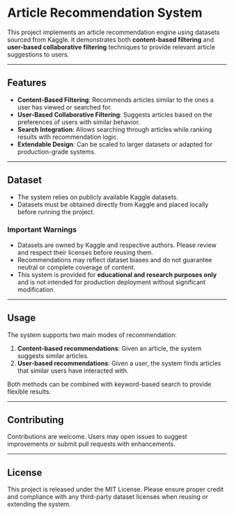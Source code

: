 # Article Recommendation System

This project implements an article recommendation engine using datasets sourced from Kaggle. It demonstrates both **content-based filtering** and **user-based collaborative filtering** techniques to provide relevant article suggestions to users.

---

## Features

- **Content-Based Filtering**: Recommends articles similar to the ones a user has viewed or searched for.  
- **User-Based Collaborative Filtering**: Suggests articles based on the preferences of users with similar behavior.  
- **Search Integration**: Allows searching through articles while ranking results with recommendation logic.  
- **Extendable Design**: Can be scaled to larger datasets or adapted for production-grade systems.

---

## Dataset

- The system relies on publicly available Kaggle datasets.  
- Datasets must be obtained directly from Kaggle and placed locally before running the project.  

### Important Warnings
- Datasets are owned by Kaggle and respective authors. Please review and respect their licenses before reusing them.  
- Recommendations may reflect dataset biases and do not guarantee neutral or complete coverage of content.  
- This system is provided for **educational and research purposes only** and is not intended for production deployment without significant modification.

---

## Usage

The system supports two main modes of recommendation:  
1. **Content-based recommendations**: Given an article, the system suggests similar articles.  
2. **User-based recommendations**: Given a user, the system finds articles that similar users have interacted with.  

Both methods can be combined with keyword-based search to provide flexible results.

---

## Contributing

Contributions are welcome. Users may open issues to suggest improvements or submit pull requests with enhancements.  

---

## License

This project is released under the MIT License. Please ensure proper credit and compliance with any third-party dataset licenses when reusing or extending the system.
